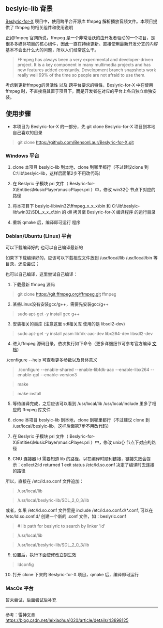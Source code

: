 ## beslyic-lib 背景

[Beslyric-for-X](https://github.com/BensonLaur/Beslyric-for-X) 项目中，使用跨平台开源库 ffmpeg 解析播放音频文件。本项目提供了 ffmpeg 的相关组件和使用说明

正如ffmpeg 官网所说，ffmpeg 是一个非常活跃的由开发者驱动的一个项目，是很多多媒体项目的核心组件，因此一直在持续更新。直接使用最新开发分支的内容基本不会出什么大的问题，所以人们经常这么干。

>FFmpeg has always been a very experimental and developer-driven project. It is a key component in many multimedia projects and has new features added constantly. Development branch snapshots work really well 99% of the time so people are not afraid to use them.

考虑到更新ffmpeg的灵活性 以及 跨平台要求的特性，Beslyric-for-X 中在使用 ffmpeg 时，不直接将其置于项目下，而是开发者在对应的平台上各自独立单独安装。 


## 使用步骤

+ 本项目为 Beslyric-for-X 的一部分，先 git clone Beslyric-for-X 项目到本地自己喜欢的目录

>git clone https://github.com/BensonLaur/Beslyric-for-X.git


### Windows 平台

1. clone 本项目 beslyic-lib 到本地，clone 到哪里都行（不过建议clone 到C:\lib\beslyic-lib，这样后面第2步不用改代码）

2. 在 Beslyric 子模块 pri 文件（ Beslyric-for-X\Entities\MusicPlayer\musicPlayer.pri ）中，修改 win32{} 节点下对应的路径

3. 将本项目下 beslyic-lib\win32\ffmpeg_x_x_x\bin 和 C:\lib\beslyic-lib\win32\SDL_x_x_x\bin 的 dll 拷贝至 Beslyric-for-X 编译程序 的运行目录

4. 重新 qmake 后，编译即可运行 程序


### Debian/Ubuntu (Linux) 平台

可以下载编译好的 也可以自己编译最新的

如果下下载编译好的，应该可以下载相应文件放到 /usr/local/lib  /usr/local/bin 等目录，还没尝试；

也可以自己编译，这里尝试自己编译：

1. 下载最新 ffmpeg 源码

> git clone https://git.ffmpeg.org/ffmpeg.git ffmpeg

2. 某些Linux没有安装gcc/g++，需要先安装gcc/g++

> sudo apt-get -y install gcc g++

3. 安装相关的类库 (注意这里 sdl相关库 使用的是 libsdl2-dev)

> sudo apt-get -y install yasm libfdk-aac-dev libx264-dev libsdl2-dev

4. 进入ffmpeg 源码目录，依次执行如下命令（更多详细细节可参考官方编译 [文档](https://trac.ffmpeg.org/wiki/CompilationGuide)）

./configure --help  可查看更多参数以及具体意义

> ./configure --enable-shared --enable-libfdk-aac --enable-libx264 --enable-gpl --enable-version3

> make

> make install

5. 等待编译完成，之后应该可以看到 /usr/local/lib /usr/local/include 里多了相应的 ffmpeg 库文件

6. clone 本项目 beslyic-lib 到本地，clone 到哪里都行（不过建议 clone 到 /usr/local/beslyic-lib，这样后面第7步不用改代码）

7. 在 Beslyric 子模块 pri 文件（ Beslyric-for-X\Entities\MusicPlayer\musicPlayer.pri ）中，修改 unix{} 节点下对应的路径

8. GNU 连接器 ld 需要知道 lib 的路径，以在编译时顺利链接，链接失败会提示：collect2:ld returned 1 exit status
/etc/ld.so.conf 决定了编译时去连接的路径

所以，直接在 /etc/ld.so.conf  文件追加：

> /usr/local/lib

> /usr/local/beslyric-lib/SDL_2_0_3/lib

或者，如果 /etc/ld.so.conf 文件里是 include /etc/ld.so.conf.d/*.conf, 可以在 /etc/ld.so.conf.d/ 创建一个新的 .conf 文件，如：beslyric.conf

> \# lib path for beslyric to search by linker 'ld'

>/usr/local/lib

>/usr/local/beslyric-lib/SDL_2_0_3/lib

9. 设置后，执行下面使修改立刻生效

> ldconfig

10. 打开 clone 下来的 Beslyric-for-X 项目，qmake 后，编译即可运行



### MacOs 平台

暂未尝试，后面尝试后补充

-----------------------------------

参考：雷神文章 https://blog.csdn.net/leixiaohua1020/article/details/43898125

